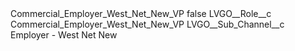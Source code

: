 <?xml version="1.0" encoding="UTF-8"?>
<CustomMetadata xmlns="http://soap.sforce.com/2006/04/metadata" xmlns:xsi="http://www.w3.org/2001/XMLSchema-instance" xmlns:xsd="http://www.w3.org/2001/XMLSchema">
    <label>Commercial_Employer_West_Net_New_VP</label>
    <protected>false</protected>
    <values>
        <field>LVGO__Role__c</field>
        <value xsi:type="xsd:string">Commercial_Employer_West_Net_New_VP</value>
    </values>
    <values>
        <field>LVGO__Sub_Channel__c</field>
        <value xsi:type="xsd:string">Employer - West Net New</value>
    </values>
</CustomMetadata>
